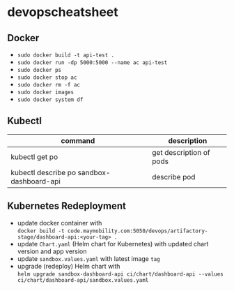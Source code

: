 # devopscheatsheet

## Docker
- `sudo docker build -t api-test .`
- `sudo docker run -dp 5000:5000 --name ac api-test`
- `sudo docker ps`
- `sudo docker stop ac`
- `sudo docker rm -f ac`
- `sudo docker images`
- `sudo docker system df`

## Kubectl
command|description
---|---
kubectl get po | get description of pods
kubectl describe po sandbox-dashboard-api | describe pod

## Kubernetes Redeployment
- update docker container with  
`docker build -t code.maymobility.com:5050/devops/artifactory-stage/dashboard-api:<your-tag> .`
- update `Chart.yaml` (Helm chart for Kubernetes) with updated chart version and app version
- update `sandbox.values.yaml` with latest image `tag`
- upgrade (redeploy) Helm chart with  
`helm upgrade sandbox-dashboard-api ci/chart/dashboard-api --values ci/chart/dashboard-api/sandbox.values.yaml`
